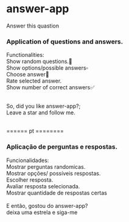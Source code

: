 # answer-app
Answer this quastion
### Application of questions and answers. <br>
Functionalities: <br>
Show random questions.🔂 <br>
Show options/possible answers▫️ <br>
Choose answer🔳 <br>
Rate selected answer. <br>
Show number of correct answers✅ <br><br>

So, did you like answer-app?; <br>
Leave a star and follow me.  <br> <br>

====== pt ========
### Aplicação de perguntas e respostas.  <br>
Funcionalidades:  <br>
Mostrar perguntas randomicas.  <br>
Mostrar opções/ possíveis respostas.  <br>
Escolher resposta.  <br>
Avaliar resposta selecionada.  <br>
Mostrar quantidade de respostas certas  <br> <br>
E então, gostou do answer-app? <br>
deixa uma estrela e siga-me

